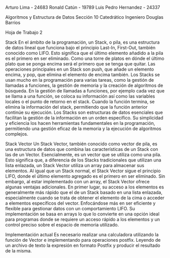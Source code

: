Arturo Lima - 24683
Ronald Catún - 19789 
Luis Pedro Hernandez - 24337

Algoritmos y Estructura de Datos
Sección 10
Catedrático Ingeniero Douglas Barrios

Hoja de Trabajo 2



Stack
En el ámbito de la programación, un Stack, o pila, es una estructura de datos lineal que funciona bajo el principio Last-In, First-Out, también conocido como LIFO. Esto significa que el último elemento 
añadido a la pila es el primero en ser eliminado. Como una torre de platos en dónde el último plato que se ponga encima será el primero que se tenga que quitar. Las operaciones principales en un Stack 
son push, que añade un elemento encima, y pop, que elimina el elemento de encima también. Los Stacks se usan mucho en la programación para varias tareas, como la gestión de llamadas a funciones, la gestión
de memoria y la creación de algoritmos de búsqueda. En la gestión de llamadas a funciones, por ejemplo cada vez que se llama a una función, se coloca su información así como las variables locales o el punto
de retorno en el stack. Cuando la función termina, se elimina la información del stack, permitiendo que la función anterior continúe su ejecución.
Los Stacks son estructuras de datos esenciales que facilitan la gestión de la información en un orden específico. Su simplicidad y eficiencia los hacen herramientas fundamentales en la programación,
permitiendo una gestión eficaz de la memoria y la ejecución de algoritmos complejos.

Stack Vector
Un Stack Vector, también conocido como vector de pila, es una estructura de datos que combina las características de un Stack con las de un Vector. Esencialmente, es un vector que se utiliza como una pila.
Esto significa que, a diferencia de los Stacks tradicionales que utilizan una lista enlazada, un Stack Vector utiliza un array para almacenar sus elementos.
Al igual que un Stack normal, el Stack Vector sigue el principio LIFO, donde el último elemento agregado es el primero en ser eliminado.
Sin embargo, al estar implementado con un array, el Stack Vector ofrece algunas ventajas adicionales. En primer lugar, su acceso a los elementos es generalmente
más rápido que el de un Stack basado en una lista enlazada, especialmente cuando se trata de obtener el elemento de la cima o acceder a elementos específicos del vector.
Enfocándose más en ser eficiente y flexible para gestionar datos con un comportamiento LIFO. Su implementación se basa en arrays lo que lo convierte en una opción ideal
para programas donde se requiere un acceso rápido a los elementos y un control preciso sobre el espacio de memoria utilizado.

Implementación actual
Es necesario realizar una calculadora utilizando la función de Vector e implementando para operaciones postfix.  Leyendo de un archivo de texto la expresión en formato
Postfix y producir el resultado de la misma.


